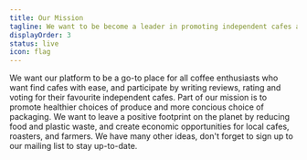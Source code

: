 ```yaml
---
title: Our Mission
tagline: We want to be become a leader in promoting independent cafes and be an advocate of sustainable coffee culture.
displayOrder: 3
status: live
icon: flag
---
```


We want our platform to be a go-to place for all coffee enthusiasts who want find cafes with ease, and participate by writing reviews, rating and voting for their favourite independent cafes. Part of our mission is to promote healthier choices of produce and more concious choice of packaging. We want to leave a positive footprint on the planet by reducing food and plastic waste, and create economic opportunities for local cafes, roasters, and farmers. We have many other ideas, don't forget to sign up to our mailing list to stay up-to-date.